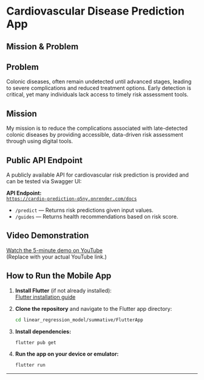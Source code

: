 
# Cardiovascular Disease Prediction App

## Mission & Problem
## Problem
Colonic diseases, often remain undetected until advanced stages, leading to severe complications and reduced treatment options. Early detection is critical, yet many individuals lack access to timely risk assessment tools.

## Mission
My mission is to reduce the complications associated with late-detected colonic diseases by providing accessible, data-driven risk assessment through using digital tools. 


## Public API Endpoint
A publicly available API for cardiovascular risk prediction is provided and can be tested via Swagger UI:

**API Endpoint:**  
[`https://cardio-prediction-q5ny.onrender.com/docs`](https://cardio-prediction-q5ny.onrender.com/docs)  
- `/predict` — Returns risk predictions given input values.
- `/guides` — Returns health recommendations based on risk score.

## Video Demonstration
[Watch the 5-minute demo on YouTube](https://example.com/video-demo)  
(Replace with your actual YouTube link.)

## How to Run the Mobile App

1. **Install Flutter** (if not already installed):  
	[Flutter installation guide](https://docs.flutter.dev/get-started/install)

2. **Clone the repository** and navigate to the Flutter app directory:
	```bash
	cd linear_regression_model/summative/FlutterApp
	```

3. **Install dependencies:**
	```bash
	flutter pub get
	```

4. **Run the app on your device or emulator:**
	```bash
	flutter run
	```

---